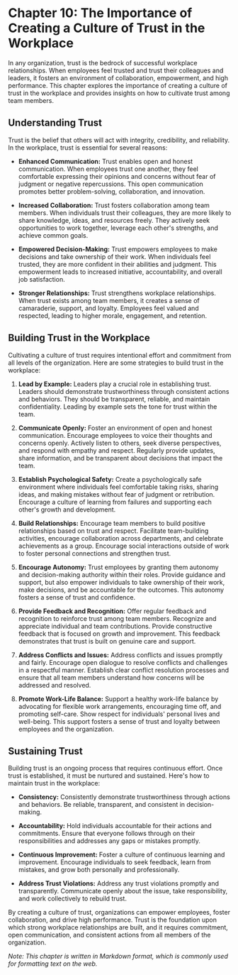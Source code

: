 Chapter 10: The Importance of Creating a Culture of Trust in the Workplace
==========================================================================

In any organization, trust is the bedrock of successful workplace relationships. When employees feel trusted and trust their colleagues and leaders, it fosters an environment of collaboration, empowerment, and high performance. This chapter explores the importance of creating a culture of trust in the workplace and provides insights on how to cultivate trust among team members.

Understanding Trust
-------------------

Trust is the belief that others will act with integrity, credibility, and reliability. In the workplace, trust is essential for several reasons:

* **Enhanced Communication:** Trust enables open and honest communication. When employees trust one another, they feel comfortable expressing their opinions and concerns without fear of judgment or negative repercussions. This open communication promotes better problem-solving, collaboration, and innovation.

* **Increased Collaboration:** Trust fosters collaboration among team members. When individuals trust their colleagues, they are more likely to share knowledge, ideas, and resources freely. They actively seek opportunities to work together, leverage each other's strengths, and achieve common goals.

* **Empowered Decision-Making:** Trust empowers employees to make decisions and take ownership of their work. When individuals feel trusted, they are more confident in their abilities and judgment. This empowerment leads to increased initiative, accountability, and overall job satisfaction.

* **Stronger Relationships:** Trust strengthens workplace relationships. When trust exists among team members, it creates a sense of camaraderie, support, and loyalty. Employees feel valued and respected, leading to higher morale, engagement, and retention.

Building Trust in the Workplace
-------------------------------

Cultivating a culture of trust requires intentional effort and commitment from all levels of the organization. Here are some strategies to build trust in the workplace:

1. **Lead by Example:** Leaders play a crucial role in establishing trust. Leaders should demonstrate trustworthiness through consistent actions and behaviors. They should be transparent, reliable, and maintain confidentiality. Leading by example sets the tone for trust within the team.

2. **Communicate Openly:** Foster an environment of open and honest communication. Encourage employees to voice their thoughts and concerns openly. Actively listen to others, seek diverse perspectives, and respond with empathy and respect. Regularly provide updates, share information, and be transparent about decisions that impact the team.

3. **Establish Psychological Safety:** Create a psychologically safe environment where individuals feel comfortable taking risks, sharing ideas, and making mistakes without fear of judgment or retribution. Encourage a culture of learning from failures and supporting each other's growth and development.

4. **Build Relationships:** Encourage team members to build positive relationships based on trust and respect. Facilitate team-building activities, encourage collaboration across departments, and celebrate achievements as a group. Encourage social interactions outside of work to foster personal connections and strengthen trust.

5. **Encourage Autonomy:** Trust employees by granting them autonomy and decision-making authority within their roles. Provide guidance and support, but also empower individuals to take ownership of their work, make decisions, and be accountable for the outcomes. This autonomy fosters a sense of trust and confidence.

6. **Provide Feedback and Recognition:** Offer regular feedback and recognition to reinforce trust among team members. Recognize and appreciate individual and team contributions. Provide constructive feedback that is focused on growth and improvement. This feedback demonstrates that trust is built on genuine care and support.

7. **Address Conflicts and Issues:** Address conflicts and issues promptly and fairly. Encourage open dialogue to resolve conflicts and challenges in a respectful manner. Establish clear conflict resolution processes and ensure that all team members understand how concerns will be addressed and resolved.

8. **Promote Work-Life Balance:** Support a healthy work-life balance by advocating for flexible work arrangements, encouraging time off, and promoting self-care. Show respect for individuals' personal lives and well-being. This support fosters a sense of trust and loyalty between employees and the organization.

Sustaining Trust
----------------

Building trust is an ongoing process that requires continuous effort. Once trust is established, it must be nurtured and sustained. Here's how to maintain trust in the workplace:

* **Consistency:** Consistently demonstrate trustworthiness through actions and behaviors. Be reliable, transparent, and consistent in decision-making.

* **Accountability:** Hold individuals accountable for their actions and commitments. Ensure that everyone follows through on their responsibilities and addresses any gaps or mistakes promptly.

* **Continuous Improvement:** Foster a culture of continuous learning and improvement. Encourage individuals to seek feedback, learn from mistakes, and grow both personally and professionally.

* **Address Trust Violations:** Address any trust violations promptly and transparently. Communicate openly about the issue, take responsibility, and work collectively to rebuild trust.

By creating a culture of trust, organizations can empower employees, foster collaboration, and drive high performance. Trust is the foundation upon which strong workplace relationships are built, and it requires commitment, open communication, and consistent actions from all members of the organization.

*Note: This chapter is written in Markdown format, which is commonly used for formatting text on the web.*
